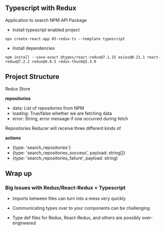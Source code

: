 ## Typescript with Redux

Application to search NPM API Package

- Install typescript enabled project

```
npx create-react-app 05-redux-ts --template typescript
```

- Install dependencies

```
npm install --save-exact @types/react-redux@7.1.15 axios@0.21.1 react-redux@7.2.2 redux@4.0.5 redux-thunk@2.3.0
```

## Project Structure

Redux Store

**repositories**

- data: List of repositories from NPM
- loading: True/false whether we are fetching data
- error: String, error message if one occurred during fetch

Repositories Reducer will receive three different kinds of

**actions**

- {type: 'search_repositories'}
- {type: 'search_repositories_success', payload: string[]}
- {type: 'search_repositories_failure', payload: string}

## Wrap up

### Big Issues with Redux/React-Redux + Typescript

- Imports between files can turn into a mess very quickly

- Communicating types over to your components can be challenging

- Type def files for Redux, React-Redux, and others are possibly over-engineered
